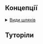 ## Концепції

<details>
  <summary><a href="./concept/KindsOfPaths.md">
      Види шляхів
  </a></summary>
  Шлях - набір символів, що показує розташування файлу або каталогу в файловій системі.
  <summary><a href="./concept/KindsOfPaths.md#глобальний-та-локальний-шлях">
      Глобальний та локальний шлях
  </a></summary>
  <summary><a href="./concept/KindsOfPaths.md#абсолютний-та-відносний-шлях">
      Абсолютний та відносний шлях
  </a></summary>
  <summary><a href="./concept/KindsOfPaths.md#нормалізація">
      Нормалізація
  </a></summary>
  <summary><a href="./concept/KindsOfPaths.md#нативізація">
      Нативізація
  </a></summary>
  <summary><a href="./concept/KindsOfPaths.md#канонізація">
      Канонізація
  </a></summary>
</details>

## Туторіли

<!-- <details><summary><a href="./tutorial/xxx.md">
      xxx
  </a></summary>
  xxx.
</details> -->
